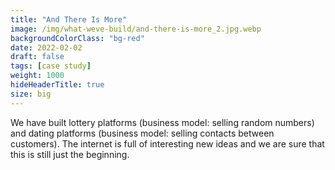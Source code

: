 ```yaml
---
title: "And There Is More"
image: /img/what-weve-build/and-there-is-more_2.jpg.webp
backgroundColorClass: "bg-red" 
date: 2022-02-02
draft: false
tags: [case study]
weight: 1000
hideHeaderTitle: true
size: big
---
```


We have built lottery platforms (business model: selling random numbers) and dating platforms (business model: selling contacts between customers). The internet is full of interesting new ideas and we are sure that this is still just the beginning.
